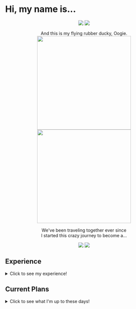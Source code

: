 # Hi, my name is...
<p align="center"> 
 
<img src="https://user-images.githubusercontent.com/96272858/158092528-41c19c45-42c5-4583-86c2-a095b58832e1.gif#gh-light-mode-only">
 
<img src="https://user-images.githubusercontent.com/96272858/158092524-702c68ac-8ab7-40e1-99fa-b0ce1c1d95f0.gif#gh-dark-mode-only">

</p>

<p align="center"> 
  And this is my flying rubber ducky, Oogie. <br>
 
  <img height="300rem" src="https://user-images.githubusercontent.com/96272858/158090308-406b0009-d2f0-4458-a7d0-d6b303b71bac.gif#gh-light-mode-only">
 
  <img height="300rem" src="https://user-images.githubusercontent.com/96272858/158090843-ea7b9dd4-919a-4907-9b67-44b44913e74f.gif#gh-dark-mode-only">

</p>



<p align="center">
We've been traveling together ever since <br>
I started this crazy journey to become a...
</p>

<p align="center"> 
 
<img src="https://user-images.githubusercontent.com/96272858/158096144-f52c8ff5-38db-4f07-bf26-842ab4ec29fc.gif#gh-light-mode-only">
 
<img src="https://user-images.githubusercontent.com/96272858/158096174-1138cba3-eb6d-48b3-ae44-fcdf7d2db826.gif#gh-dark-mode-only">

</p>





## Experience

<details>
 <br>
<summary>Click to see my experience!</summary>
<br>
<br>
 
 <div align="center"> 
  
  **I'm a full stack developer with over ten years of editing/photography experience whose worked with some of the biggest brands out there**
  
  <img src="https://user-images.githubusercontent.com/96272858/158221346-87236928-f184-4c8c-aefd-8d4a7bc3808d.gif#gh-light-mode-only">
 
  <img src="https://user-images.githubusercontent.com/96272858/158221258-a255336c-eded-4eee-a53d-a1e7d5622bf2.gif#gh-dark-mode-only">
  
  <br><br>

  I believe it was Bruno Mars who said, <br>
  
  **"Don't believe me, just watch... my editing reel below!"**
  <br><br><br><br>
  
  <a href="https://youtu.be/X8-dTGKKctE" target="_blank">
   
   <img src="https://user-images.githubusercontent.com/96272858/158224198-4e1350dd-2b5b-4db6-a425-a1d6af82f4c3.gif#gh-light-mode-only" alt="Reel" />
     
  </a>

  <div align="center">
   
</details>
  
## Current Plans

<details>
 <br>
<summary>Click to see what I'm up to these days!</summary>
<br>
<br>
 
 <div align="center"> 
  
Right now I'm working as the lead full stack developer of a socially conscious, beauty/e-commerce site called "Strand". Products are meant to keep your strands beautiful and connected to those out there feeling stranded due to lack of support. Products are natural and proceeds go to help the underprivileged and overlooked. <br><br>
This will be built using a MongoDB, Express, Node.js, SASS, React, and Stripe API as of right now.
  
<img width="1919" alt="Strand_Preview" src="https://user-images.githubusercontent.com/96272858/159203109-25d43943-32f1-4cde-80d1-55391790f0ed.PNG">


  <div align="center">
   
</details>



<!--
**Code-With-Kev/Code-With-Kev** is a ✨ _special_ ✨ repository because its `README.md` (this file) appears on your GitHub profile.

Here are some ideas to get you started:

- 🔭 I’m currently working on ...
- 🌱 I’m currently learning ...
- 👯 I’m looking to collaborate on ...
- 🤔 I’m looking for help with ...
- 💬 Ask me about ...![Uploading FullStack.gif…]()

- 📫 How to reach me: ...
- 😄 Pronouns: ...
- ⚡ Fun fact: ...
-->
